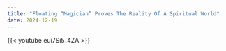 ```yaml
---
title: "Floating “Magician” Proves The Reality Of A Spiritual World"
date: 2024-12-19
---
```


{{< youtube eui7Si5_4ZA >}}
